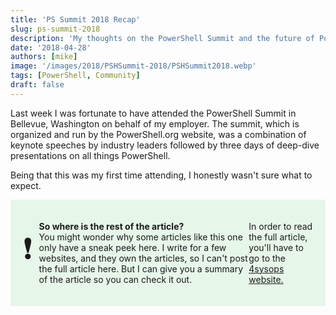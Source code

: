 ```yaml
---
title: 'PS Summit 2018 Recap'
slug: ps-summit-2018
description: 'My thoughts on the PowerShell Summit and the future of PowerShell'
date: '2018-04-28'
authors: [mike]
image: '/images/2018/PSHSummit-2018/PSHSummit2018.webp'
tags: [PowerShell, Community]
draft: false
---
```



Last week I was fortunate to have attended the PowerShell Summit in Bellevue, Washington on behalf of my employer. The summit, which is organized and run by the PowerShell.org website, was a combination of keynote speeches by industry leaders followed by three days of deep-dive presentations on all things PowerShell.

Being that this was my first time attending, I honestly wasn't sure what to expect.

<html lang="en">
<head>
<meta charset="UTF-8">
<meta name="viewport" content="width=device-width, initial-scale=1.0">
<title>Callout Box</title>
<style>
.callout {
  padding: 20px;
  background-color: #E6F6E8;
  display: flex;
  align-items: center;
}
.emoji {
            font-size: 48px;
            margin-right: 10px;
        }
</style>
</head>
<body>

<div class="callout">
    <div class="emoji">&#10071;</div>
  <p><b>So where is the rest of the article?</b>
  <br>
   You might wonder why some articles like this one only have a sneak peek here. I write for a few websites, and they own the articles, so I can't post the full article here. But I can give you a summary of the article so you can check it out.

   In order to read the full article, you'll have to go to the <a href="https://4sysops.com/archives/powershell-summit-2018-recap/">4sysops website.</a>
  </p>
</div>
